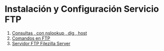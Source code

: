 # Instalación y Configuración Servicio FTP
1. [Consultas , con nslookup , dig , host](./1_consultas_dns.md)
2. [Comandos en FTP](./1_comandos_ftp.md)
3. [Servidor FTP Filezilla Server](./2_filezillaserver_install.md)


